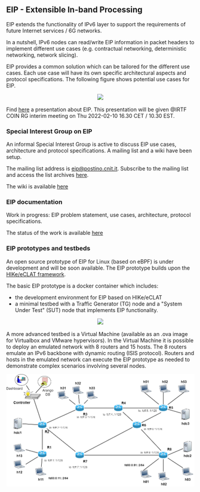 ## EIP - Extensible In-band Processing

EIP extends the functionality of IPv6 layer to support the requirements of future Internet services / 6G networks.

In a nutshell, IPv6 nodes can read/write EIP information in packet headers to implement different use cases (e.g. contractual networking, deterministic networking, network slicing).

EIP provides a common solution which can be tailored for the different use cases. Each use case will have its own specific architectural aspects and protocol specifications. The following figure shows potential use cases for EIP.

<!---
![EIP use cases](<https://docs.google.com/drawings/d/e/2PACX-1vSltSccUQoU0ttVh_yf-werFMzx65vlne-uAJlZpjDent1-g9Yr9qoOCYB0EkhzJ3ZFi2ANvw6_m7P4/pub?w=642
&h=447>)
![EIP use cases](<https://docs.google.com/drawings/d/e/2PACX-1vSltSccUQoU0ttVh_yf-werFMzx65vlne-uAJlZpjDent1-g9Yr9qoOCYB0EkhzJ3ZFi2ANvw6_m7P4/pub?w=449&h=313>)
--->

<center><img src="https://docs.google.com/drawings/d/e/2PACX-1vSltSccUQoU0ttVh_yf-werFMzx65vlne-uAJlZpjDent1-g9Yr9qoOCYB0EkhzJ3ZFi2ANvw6_m7P4/pub?w=395&amp;h=262"></center>

Find [here](https://tinyurl.com/eip4coinrg) a presentation about EIP. This presentation will be given @IRTF COIN RG interim meeting on Thu 2022-02-10 16.30 CET / 10.30 EST. 


### Special Interest Group on EIP

An informal Special Interest Group is active to discuss EIP use cases, architecture and protocol specifications. A mailing list and a wiki have been setup.

The mailing list address is [eip@postino.cnit.it](mailto:eip@cnit.it). Subscribe to the mailing list and access the list archives [here](http://postino.cnit.it/cgi-bin/mailman/listinfo/eip).

The wiki is available [here](https://github.com/eip-home/eip/wiki)

### EIP documentation 

Work in progress: EIP problem statement, use cases, architecture, protocol specifications.

The status of the work is available [here](https://github.com/eip-home/eip/wiki/EIP-documentation)

### EIP prototypes and testbeds

An open source prototype of EIP for Linux (based on eBPF) is under development and will be soon available. The EIP prototype builds upon the [HIKe/eCLAT framework](https://hike-eclat.readthedocs.io/).

The basic EIP prototype is a docker container which includes:
- the development environment for EIP based on HIKe/eCLAT
- a minimal testbed with a Traffic Generator (TG) node and a "System Under Test" (SUT) node that implements EIP functionality.

<!--- img source :
      https://docs.google.com/drawings/d/10RUFpz28TDxJ-PgvMalNpm3tdtjR0NooK93X4GYNeI8 
      export the slide as .png, and upload in docs/images with the same name --->
<!---
![basic-EIP-testbed.png](<./images/basic-EIP-testbed.png>)
---> 

<center><img src="https://docs.google.com/drawings/d/e/2PACX-1vRfqnSlb0n8yimc4XHUEBHkQoZykFunajJeiAZoSuArt0wDYQUeA6HelRWCCsDA9fgU-fXmJouu7kr6/pub?w=776&h=330" width="610"></center> 

A more advanced testbed is a Virtual Machine (available as an .ova image for Virtualbox and VMware hypervisors). In the Virtual Machine it is possible to deploy an emulated network with 8 routers and 15 hosts. The 8 routers emulate an IPv6 backbone with dynamic routing (ISIS protocol). Routers and hosts in the emulated network can execute the EIP prototype as needed to demonstrate complex scenarios involving several nodes.

<!--- img source :
      https://www.draw.io/?page-id=J9w6RV8opG_2WJOp4QM1&scale=auto#G1BnzbsuEpvA3uBNfi-l9xWqG1N0aWO_Nh
      export the slide as .png, and upload in docs/images with the same name --->
<center><img src="./images/hpsr2020-tutorial-with-control-plane.png" width="610"></center>


